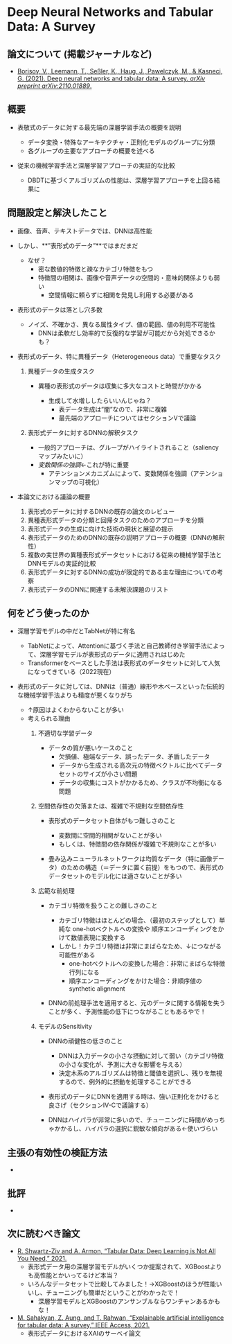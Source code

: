 # Deep Neural Networks and Tabular Data: A Survey

## 論文について (掲載ジャーナルなど)
- [Borisov, V., Leemann, T., Seßler, K.,  Haug, J., Pawelczyk, M., & Kasneci, G. (2021). Deep neural networks  and tabular data: A survey. *arXiv preprint arXiv:2110.01889*.](https://arxiv.org/pdf/2110.01889.pdf)

## 概要
- 表敬式のデータに対する最先端の深層学習手法の概要を説明
    - データ変換・特殊なアーキテクチャ・正則化モデルのグループに分類
    - 各グループの主要なアプローチの概要を述べる

- 従来の機械学習手法と深層学習アプローチの実証的な比較
    - DBDTに基づくアルゴリズムの性能は、深層学習アプローチを上回る結果に


## 問題設定と解決したこと
- 画像、音声、テキストデータでは、DNNは高性能
- しかし、**”表形式のデータ”**ではまだまだ
    - なぜ？
        - 密な数値的特徴と疎なカテゴリ特徴をもつ
        - 特徴間の相関は、画像や音声データの空間的・意味的関係よりも弱い
            - 空間情報に頼らずに相関を発見し利用する必要がある

- 表形式のデータは落とし穴多数
    - ノイズ、不確かさ、異なる属性タイプ、値の範囲、値の利用不可能性
        - DNNは柔軟だし効率的で反復的な学習が可能だから対処できるかも？

- 表形式のデータ、特に異種データ（Heterogeneous data）で重要なタスク
    1.  異種データの生成タスク
        - 異種の表形式のデータは収集に多大なコストと時間がかかる

            - 生成して水増ししたらいいんじゃね？
                - 表データ生成は”闇”なので、非常に複雑
                - 最先端のアプローチについてはセクションVで議論

    2.  表形式データに対するDNNの解釈タスク
        - 一般的アプローチは、グループがハイライトされること（saliency マップみたいに）
        - *変数関係の強調*←これが特に重要
            - アテンションメカニズムによって、変数関係を強調（アテンションマップの可視化）

- 本論文における議論の概要
    1.  表形式のデータに対するDNNの既存の論文のレビュー
    2.  異種表形式データの分類と回帰タスクのためのアプローチを分類
    3.  表形式データの生成に向けた技術の現状と展望の提示
    4.  表形式データのためのDNNの既存の説明アプローチの概要（DNNの解釈性）
    5.  複数の実世界の異種表形式データセットにおける従来の機械学習手法とDNNモデルの実証的比較
    6.  表形式データに対するDNNの成功が限定的である主な理由についての考察
    7.  表形式データのDNNに関連する未解決課題のリスト


## 何をどう使ったのか
- 深層学習モデルの中だとTabNetが特に有名
    - TabNetによって、Attentionに基づく手法と自己教師付き学習手法によって、深層学習モデルが表形式のデータに適用されはじめた
    - Transformerをベースとした手法は表形式のデータセットに対して人気になってきている（2022現在）

- 表形式のデータに対しては、DNNは（普通）線形や木ベースといった伝統的な機械学習手法よりも精度が悪くなりがち
    - ↑原因はよくわからないことが多い
    - 考えられる理由
        1.  不適切な学習データ
            -   データの質が悪いケースのこと
                -   欠損値、極端なデータ、誤ったデータ、矛盾したデータ
                -   データから生成される高次元の特徴ベクトルに比べてデータセットのサイズが小さい問題
                -   データの収集にコストがかかるため、クラスが不均衡になる問題

        2.  空間依存性の欠落または、複雑で不規則な空間依存性
            -   表形式のデータセット自体がもつ難しさのこと
                -   変数間に空間的相関がないことが多い
                -   もしくは、特徴間の依存関係が複雑で不規則なことが多い

            -   畳み込みニューラルネットワークは均質なデータ（特に画像データ）のための構造（＝データに置く前提）をもつので、表形式のデータセットのモデル化には適さないことが多い

        3.  広範な前処理
            -   カテゴリ特徴を扱うことの難しさのこと
                -   カテゴリ特徴はほとんどの場合、（最初のステップとして）単純な one-hotベクトルへの変換や 順序エンコーディングをかけて数値表現に変換する
                -   しかし！カテゴリ特徴は非常にまばらなため、↓につながる可能性がある
                    -   one-hotベクトルへの変換した場合：非常にまばらな特徴行列になる
                    -   順序エンコーディングをかけた場合：非順序値の synthetic alignment

            -   DNNの前処理手法を適用すると、元のデータに関する情報を失うことが多く、予測性能の低下につながることもあるやで！

        4.  モデルのSensitivity
            -   DNNの頑健性の低さのこと
                -   DNNは入力データの小さな摂動に対して弱い（カテゴリ特徴の小さな変化が、予測に大きな影響を与える）
                -   決定木系のアルゴリズムは特徴と閾値を選択し、残りを無視するので、例外的に摂動を処理することができる

            -   表形式のデータにDNNを適用する時は、強い正則化をかけると良さげ（セクションⅣ-Cで議論する）
            -   DNNはハイパラが非常に多いので、チューニングに時間がめっちゃかかるし、ハイパラの選択に鋭敏な傾向がある←使いづらい


## 主張の有効性の検証方法
- 

## 批評
- 

## 次に読むべき論文
- [R. Shwartz-Ziv and A. Armon, “Tabular Data: Deep Learning is Not All You Need,” 2021.](https://arxiv.org/pdf/2106.03253.pdf)
    - 表形式データ用の深層学習モデルがいくつか提案されて、XGBoostよりも高性能とかいってるけど本当？
    - いろんなデータセットで比較してみました！→XGBoostのほうが性能いいし、チューニングも簡単だということがわかったで！
        - 深層学習モデルとXGBoostのアンサンブルならワンチャンあるかもな！
- [M. Sahakyan, Z. Aung, and T. Rahwan, “Explainable artificial intelligence for tabular data: A survey,” IEEE Access, 2021.](https://ieeexplore.ieee.org/stamp/stamp.jsp?tp=&arnumber=9551946)
    - 表形式データにおけるXAIのサーベイ論文

